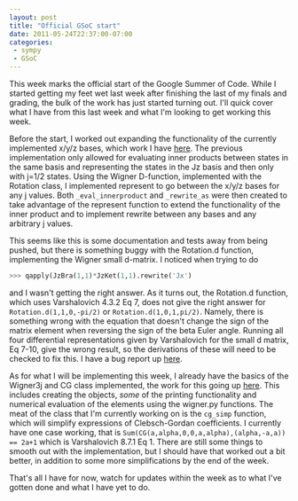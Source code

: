 ```yaml
---
layout: post
title: "Official GSoC start"
date: 2011-05-24T22:37:00-07:00
categories:
 - sympy
 - GSoC
---
```


This week marks the official start of the Google Summer of Code. While I
started getting my feet wet last week after finishing the last of my finals and
grading, the bulk of the work has just started turning out. I'll quick cover
what I have from this last week and what I'm looking to get working this week.

Before the start, I worked out expanding the functionality of the currently
implemented x/y/z bases, which work I have
[here](https://github.com/flacjacket/sympy/tree/xyz_bases). The previous
implementation only allowed for evaluating inner products between states in the
same basis and representing the states in the Jz basis and then only with j=1/2
states. Using the Wigner D-function, implemented with the Rotation class, I
implemented represent to go between the x/y/z bases for any j values. Both
`_eval_innerproduct` and `_rewrite_as` were then created to take advantage of the
represent function to extend the functionality of the inner product and to
implement rewrite between any bases and any arbitrary j values.

This seems like this is some documentation and tests away from being pushed,
but there is something buggy with the Rotation.d function, implementing the
Wigner small d-matrix. I noticed when trying to do
``` python
>>> qapply(JzBra(1,1)*JzKet(1,1).rewrite('Jx')
```
and I wasn't getting the right answer. As it turns out, the Rotation.d
function, which uses Varshalovich 4.3.2 Eq 7, does not give the right answer
for `Rotation.d(1,1,0,-pi/2)` or `Rotation.d(1,0,1,pi/2)`. Namely, there is
something wrong with the equation that doesn't change the sign of the matrix
element when reversing the sign of the beta Euler angle. Running all four
differential representations given by Varshalovich for the small d matrix, Eq
7-10, give the wrong result, so the derivations of these will need to be
checked to fix this. I have a bug report up
[here](http://code.google.com/p/sympy/issues/detail?id=2423).

As for what I will be implementing this week, I already have the basics of the
Wigner3j and CG class implemented, the work for this going up
[here](https://github.com/flacjacket/sympy/tree/cg_coeff). This includes
creating the objects, _some_ of the printing functionality and numerical
evaluation of the elements using the wigner.py functions. The meat of the class
that I'm currently working on is the `cg_simp` function, which will simplify
expressions of Clebsch-Gordan coefficients. I currently have one case working,
that is `Sum(CG(a,alpha,0,0,a,alpha),(alpha,-a,a)) == 2a+1` which is
Varshalovich 8.7.1 Eq 1. There are still some things to smooth out with the
implementation, but I should have that worked out a bit better, in addition to
some more simplifications by the end of the week.

That's all I have for now, watch for updates within the week as to what I've
gotten done and what I have yet to do.
